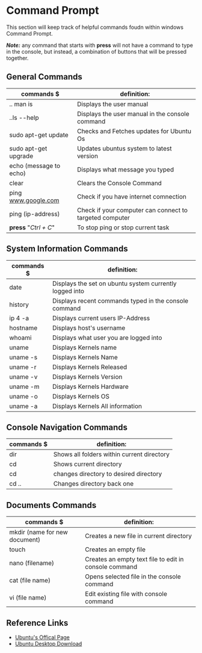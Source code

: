 
# Command Prompt

This section will keep track of helpful commands foudn within windows Command Prompt.

***Note:*** any command that starts with **press** will not have a command to type in the console, but instead, a combination of buttons that will be pressed together.
 
 ## General Commands

|                commands  $                   |                           definition:                              |
|----------------------------------------------|--------------------------------------------------------------------|
|  .. man is                                     |    Displays the user manual                                        | 
|   ..ls --help                                  |    Displays the user manual in the console command                 |
|  sudo apt-get update                         |    Checks and Fetches updates for Ubuntu Os                        |
|  sudo apt-get upgrade                        |    Updates ubuntus system to latest version                        |
|  echo (message to echo)                      |    Displays what message you typed                                  |
|  clear                                       |    Clears the Console Command                                      |
|  ping www.google.com                         |    Check if you have internet comnection                           |
|  ping (ip-address)                           |    Check if your computer can connect to targeted computer         |
|  **press** "*Ctrl + C*"                      |    To stop ping or stop current task                               |

## System Information Commands


|                commands  $                   |                           definition:                              |
|----------------------------------------------|--------------------------------------------------------------------|
|  date                                        |    Displays the set on ubuntu system currently logged into         |
|  history                                     |    Displays recent commands typed in the console command           |
|  ip 4 -a                                     |    Displays current users IP-Address                               |
|  hostname                                    |    Displays host's username                                        |
|  whoami                                      |    Displays what user you are logged into                          |
|  uname                                       |    Displays Kernels name                                           |
|  uname -s                                    |    Displays Kernels Name                                           |
|  uname -r                                    |    Displays Kernels Released                                       |
|  uname -v                                    |    Displays Kernels Version                                        |
|  uname -m                                    |    Displays Kernels Hardware                                       |
|  uname -o                                    |    Displays Kernels OS                                             |
|  uname -a                                    |    Displays Kernels All information                                |

## Console Navigation Commands
|                commands  $                   |                           definition:                              |
|----------------------------------------------|--------------------------------------------------------------------|
|  dir                                         |    Shows all folders within current directory                      |
|  cd                                         |    Shows current directory                                         |         
|  cd <desired directory>                      |    changes directory to desired directory                          |
|  cd ..                                       |    Changes directory back one                                      |

## Documents Commands
|                commands  $                   |                           definition:                              |
|----------------------------------------------|--------------------------------------------------------------------|
|  mkdir (name for new document)               |    Creates a new file in current directory                         |
|  touch                                       |    Creates an empty file                                           |
|  nano (filename)                             |    Creates an empty text file to edit in console command           |
|  cat (file name)                             |    Opens selected file in the console command                      |
|  vi (file name)                              |    Edit existing file with console command                         |


## Reference Links

- [Ubuntu's Offical Page](https://ubuntu.com/)
- [Ubuntu Desktop Download](https://ubuntu.com/download/desktop)

